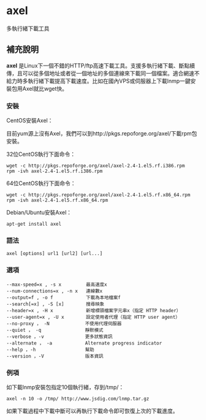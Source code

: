 axel
===

多執行緒下載工具

## 補充說明

**axel** 是Linux下一個不錯的HTTP/ftp高速下載工具。支援多執行緒下載、斷點續傳，且可以從多個地址或者從一個地址的多個連線來下載同一個檔案。適合網速不給力時多執行緒下載提高下載速度。比如在國內VPS或伺服器上下載lnmp一鍵安裝包用Axel就比wget快。

### 安裝

CentOS安裝Axel：

目前yum源上沒有Axel，我們可以到http://pkgs.repoforge.org/axel/下載rpm包安裝。

32位CentOS執行下面命令：

```
wget -c http://pkgs.repoforge.org/axel/axel-2.4-1.el5.rf.i386.rpm
rpm -ivh axel-2.4-1.el5.rf.i386.rpm
```

64位CentOS執行下面命令：

```
wget -c http://pkgs.repoforge.org/axel/axel-2.4-1.el5.rf.x86_64.rpm
rpm -ivh axel-2.4-1.el5.rf.x86_64.rpm
```

Debian/Ubuntu安裝Axel：

```
apt-get install axel
```

### 語法

```
axel [options] url1 [url2] [url...]
```

### 選項

```
--max-speed=x , -s x         最高速度x
--num-connections=x , -n x   連線數x
--output=f , -o f            下載為本地檔案f
--search[=x] , -S [x]        搜尋映象
--header=x , -H x            新增標頭檔案字元串x（指定 HTTP header）
--user-agent=x , -U x        設定使用者代理（指定 HTTP user agent）
--no-proxy ， -N             不使用代理伺服器
--quiet ， -q                靜默模式
--verbose ，-v               更多狀態資訊
--alternate ， -a            Alternate progress indicator
--help ，-h                  幫助
--version ，-V               版本資訊
```

### 例項

如下載lnmp安裝包指定10個執行緒，存到/tmp/：

```
axel -n 10 -o /tmp/ http://www.jsdig.com/lnmp.tar.gz
```

如果下載過程中下載中斷可以再執行下載命令即可恢復上次的下載進度。


<!-- Linux命令列搜尋引擎：https://jaywcjlove.github.io/linux-command/ -->

